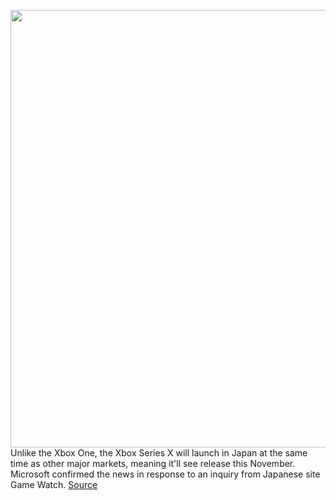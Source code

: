 <img src='https://cdn.vox-cdn.com/thumbor/DrbrbY7FJS5oA09Gz_VE5uh8aCc=/0x0:2040x1360/1200x800/filters:focal(857x517:1183x843)/cdn.vox-cdn.com/uploads/chorus_image/image/67197017/acastro_180604_1777_xbox_0001.0.jpg' width='700px' /><br/>
Unlike the Xbox One, the Xbox Series X will launch in Japan at the same time as other major markets, meaning it'll see release this November. Microsoft confirmed the news in response to an inquiry from Japanese site Game Watch.
<a href='https://www.theverge.com/2020/8/13/21366122/xbox-series-x-japan-release-date-november-confirmed'> Source <a/>